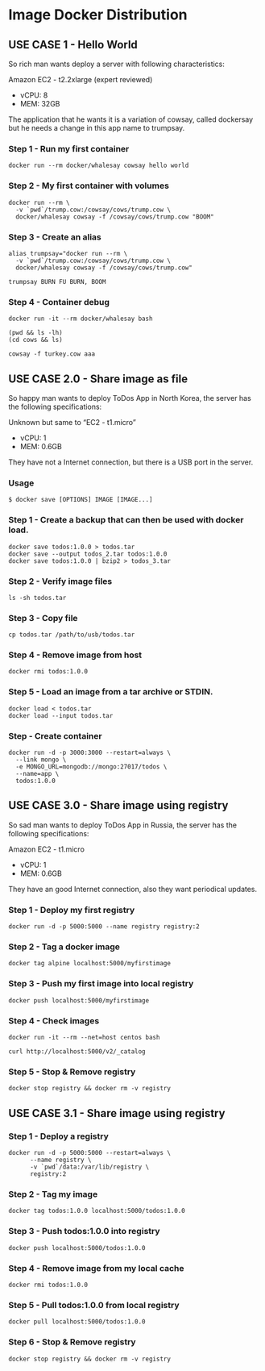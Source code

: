 # Image Docker Distribution


## USE CASE 1 - Hello World
So rich man wants deploy a server with following characteristics:

Amazon EC2 - t2.2xlarge (expert reviewed)
  - vCPU: 8
  - MEM: 32GB

The application that he wants it is a variation of cowsay, called dockersay but he needs a change in this app name to trumpsay.

### Step 1 - Run my first container

```
docker run --rm docker/whalesay cowsay hello world
```

### Step 2 - My first container with volumes

```
docker run --rm \
  -v `pwd`/trump.cow:/cowsay/cows/trump.cow \
  docker/whalesay cowsay -f /cowsay/cows/trump.cow "BOOM"
```

### Step 3 - Create an alias

```
alias trumpsay="docker run --rm \
  -v `pwd`/trump.cow:/cowsay/cows/trump.cow \
  docker/whalesay cowsay -f /cowsay/cows/trump.cow"
```

```
trumpsay BURN FU BURN, BOOM
```

### Step 4 - Container debug

```
docker run -it --rm docker/whalesay bash
```

```
(pwd && ls -lh)
(cd cows && ls)
```

```
cowsay -f turkey.cow aaa
```

## USE CASE 2.0 - Share image as file
So happy man wants to deploy ToDos App in North Korea, the server has the following specifications:

Unknown but same to “EC2 - t1.micro”
  - vCPU: 1
  - MEM: 0.6GB

They have not a Internet connection, but there is a USB port in the server.

### Usage

```
$ docker save [OPTIONS] IMAGE [IMAGE...]
```

### Step 1 - Create a backup that can then be used with docker load.

```
docker save todos:1.0.0 > todos.tar
docker save --output todos_2.tar todos:1.0.0
docker save todos:1.0.0 | bzip2 > todos_3.tar
```

### Step 2 - Verify image files

```
ls -sh todos.tar
```

### Step 3 - Copy file

```
cp todos.tar /path/to/usb/todos.tar
```

### Step 4 - Remove image from host

```
docker rmi todos:1.0.0
```

### Step 5 - Load an image from a tar archive or STDIN.

```
docker load < todos.tar
docker load --input todos.tar
```

### Step - Create container

```
docker run -d -p 3000:3000 --restart=always \
  --link mongo \
  -e MONGO_URL=mongodb://mongo:27017/todos \
  --name=app \
  todos:1.0.0
```

## USE CASE 3.0 - Share image using registry

So sad man wants to deploy ToDos App in Russia, the server has the following specifications:

Amazon EC2 - t1.micro
  - vCPU: 1
  - MEM: 0.6GB

They have an good Internet connection, also they want periodical updates.


### Step 1 - Deploy my first registry

```
docker run -d -p 5000:5000 --name registry registry:2
```

### Step 2 - Tag a docker image

```
docker tag alpine localhost:5000/myfirstimage
```

### Step 3 - Push my first image into local registry

```
docker push localhost:5000/myfirstimage
```

### Step 4 - Check images

```
docker run -it --rm --net=host centos bash

curl http://localhost:5000/v2/_catalog
```

### Step 5 - Stop & Remove registry

```
docker stop registry && docker rm -v registry
```

## USE CASE 3.1 - Share image using registry

### Step 1 - Deploy a registry

```
docker run -d -p 5000:5000 --restart=always \
      --name registry \
      -v `pwd`/data:/var/lib/registry \
      registry:2
```

### Step 2 - Tag my image

```
docker tag todos:1.0.0 localhost:5000/todos:1.0.0
```

### Step 3 - Push todos:1.0.0 into registry

```
docker push localhost:5000/todos:1.0.0
```

### Step 4 - Remove image from my local cache

```
docker rmi todos:1.0.0
```

### Step 5 - Pull todos:1.0.0 from local registry

```
docker pull localhost:5000/todos:1.0.0
```

### Step 6 - Stop & Remove registry

```
docker stop registry && docker rm -v registry
```

